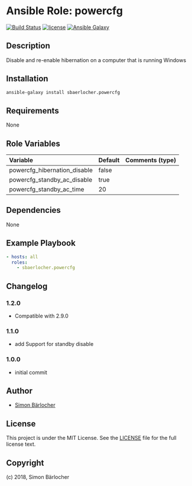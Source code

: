 # Ansible Role: powercfg

[![Build Status](https://travis-ci.org/sbaerlocher/ansible.powercfg.svg?branch=master)](https://travis-ci.org/sbaerlocher/ansible.powercfg) [![license](https://img.shields.io/github/license/mashape/apistatus.svg)](https://sbaerlo.ch/licence) [![Ansible Galaxy](https://img.shields.io/badge/ansible--galaxy-powercfg-blue.svg)](https://galaxy.ansible.com/sbaerlocher/powercfg)

## Description

Disable and re-enable hibernation on a computer that is running Windows

## Installation

```bash
ansible-galaxy install sbaerlocher.powercfg
```

## Requirements

None

## Role Variables

| Variable                     | Default | Comments (type) |
| :--------------------------- | :------ | :-------------- |
| powercfg_hibernation_disable | false   |                 |
| powercfg_standby_ac_disable  | true    |                 |
| powercfg_standby_ac_time     | 20      |                 |

## Dependencies

None

## Example Playbook

```yml
- hosts: all
  roles:
    - sbaerlocher.powercfg
```

## Changelog

### 1.2.0

- Compatible with 2.9.0

### 1.1.0

- add Support for standby disable

### 1.0.0

- initial commit

## Author

- [Simon Bärlocher](https://sbaerlocher.ch)

## License

This project is under the MIT License. See the [LICENSE](https://sbaerlo.ch/licence) file for the full license text.

## Copyright

(c) 2018, Simon Bärlocher
